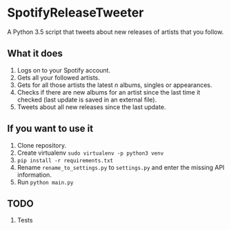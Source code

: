 # SpotifyReleaseTweeter
A Python 3.5 script that tweets about new releases of artists that you follow.

## What it does 
1. Logs on to your Spotify account.
2. Gets all your followed artists.
3. Gets for all those artists the latest _n_ albums, singles or appearances.
4. Checks if there are new albums for an artist since the last time it checked (last update is saved in an external file).
5. Tweets about all new releases since the last update.

## If you want to use it
1. Clone repository.
2. Create virtualenv ```sudo virtualenv -p python3 venv```
3. ```pip install -r requirements.txt```
4. Rename `rename_to_settings.py` to `settings.py` and enter the missing API information.
5. Run ```python main.py```

## TODO 
1. Tests
